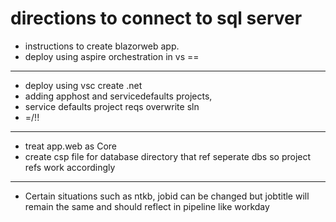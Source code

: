 # directions to connect to sql server
   - instructions to create blazorweb app. 
   - deploy using aspire orchestration in vs ==
---
   - deploy using vsc create .net
   - adding apphost and servicedefaults projects,
   - service defaults project reqs overwrite sln
   - =/!!
---
   - treat app.web as Core
   - create csp file for database directory that ref seperate dbs so project refs work accordingly
---
   - Certain situations such as ntkb, jobid can be changed but jobtitle will remain the same and should reflect in pipeline like workday
